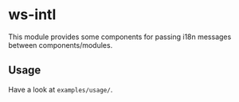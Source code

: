# ws-intl
This module provides some components for passing i18n messages between components/modules.

## Usage
Have a look at ```examples/usage/```.


